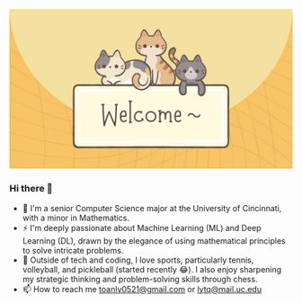 ![MasterHead](background.png)

### Hi there 👋

- 🌱 I'm a senior Computer Science major at the University of Cincinnati, with a minor in Mathematics.
- ⚡ I'm deeply passionate about Machine Learning (ML) and Deep Learning (DL), drawn by the elegance of using mathematical principles to solve intricate problems.
- 🎲 Outside of tech and coding, I love sports, particularly tennis, volleyball, and pickleball (started recently 😂). I also enjoy sharpening my strategic thinking and problem-solving skills through chess.
- 📫 How to reach me toanly0521@gmail.com or lytq@mail.uc.edu



